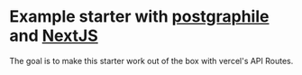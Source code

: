 # Example starter with [postgraphile](https://www.graphile.org/postgraphile/) and [NextJS](https://nextjs.org)

The goal is to make this starter work out of the box with vercel's API Routes.
